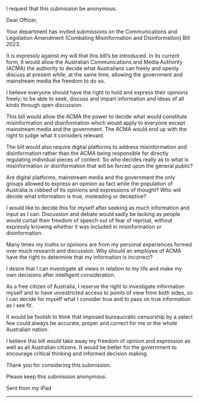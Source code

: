 I request that this submission be anonymous.

Dear Officer,

Your department has invited submissions on the Communications and Legislation Amendment (Combating
Misinformation and Disinformation) Bill 2023.

It is expressly against my will that this bill’s be introduced. In its current form, it would allow the Australian
Communications and Media Authority (ACMA) the authority to decide what Australians can freely and openly
discuss at present while, at the same time, allowing the government and mainstream media the freedom to do so.

I believe everyone should have the right to hold and express their opinions freely; to be able to seek, discuss and
impart information and ideas of all kinds through open discussion.

This bill would allow the ACMA the power to decide what would constitute misinformation and disinformation
which would apply to everyone except mainstream media and the government. The ACMA would end up with the
right to judge what it considers relevant.

The bill would also require digital platforms to address misinformation and disinformation rather than the ACMA
being responsible for directly regulating individual pieces of content. So who decides really as to what is
misinformation or disinformation that will be forced upon the general public?

Are digital platforms, mainstream media and the government the only groups allowed to express an opinion as fact
while the population of Australia is robbed of its opinions and expressions of thought? Who will decide what
information is true, misleading or deceptive?

I would like to decide this for myself after seeking as much information and input as I can. Discussion and debate
would sadly be lacking as people would curtail their freedom of speech out of fear of reprisal, without expressly
knowing whether it was included in misinformation or disinformation.

Many times my truths or opinions are from my personal experiences formed over much research and discussion.
Why should an employee of ACMA have the right to determine that my information is incorrect?

I desire that I can investigate all views in relation to my life and make my own decisions after intelligent
consideration.

As a free citizen of Australia, I reserve the right to investigate information myself and to have unrestricted access to
points of view from both sides, so I can decide for myself what I consider true and to pass on true information as I
see fit.

It would be foolish to think that imposed bureaucratic censorship by a select few could always be accurate, proper
and correct for me or the whole Australian nation.

I believe this bill would take away my freedom of opinion and expression as well as all Australian citizens. It
would be better for the government to encourage critical thinking and informed decision making.

Thank you for considering this submission.

Please keep this submission anonymous.

Sent from my iPad


-----

